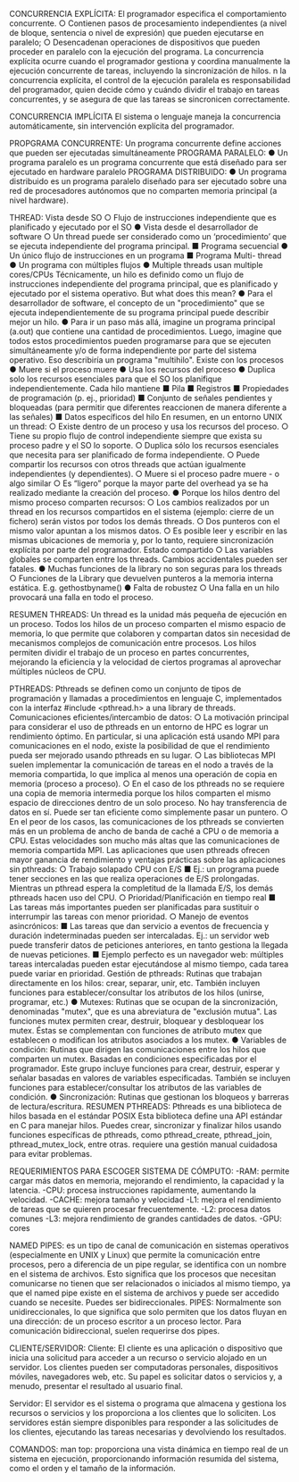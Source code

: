 CONCURRENCIA EXPLÍCITA:
El programador especifica el comportamiento concurrente.
○ Contienen pasos de procesamiento independientes (a nivel de bloque, sentencia o nivel de expresión) que
pueden ejecutarse en paralelo;
○ Desencadenan operaciones de dispositivos que pueden proceder en paralelo con la ejecución del
programa.
La concurrencia explícita ocurre cuando el programador gestiona y coordina manualmente la ejecución concurrente de tareas, incluyendo 
la sincronización de hilos.
n la concurrencia explícita, el control de la ejecución paralela es responsabilidad del programador, quien decide cómo y cuándo dividir el
trabajo en tareas concurrentes, y se asegura de que las tareas se sincronicen correctamente.

CONCURRENCIA IMPLÍCITA
El sistema o lenguaje maneja la concurrencia automáticamente, sin intervención explícita del programador.

PROPGRAMA CONCURRENTE:
Un programa concurrente define acciones que pueden ser ejecutadas simultáneamente
PROGRAMA PARALELO:
● Un programa paralelo es un programa concurrente que está diseñado para ser ejecutado en hardware
paralelo
PROGRAMA DISTRIBUIDO:
● Un programa distribuido es un programa paralelo diseñado para ser ejecutado sobre una red de
procesadores autónomos que no comparten memoria principal (a nivel hardware).

THREAD:
Vista desde SO
○ Flujo de instrucciones independiente que es planificado y ejecutado por
el SO
● Vista desde el desarrollador de software
○ Un
thread puede ser considerado como un
‘procedimiento’ que se
ejecuta independiente del programa principal.
■ Programa secuencial
● Un único flujo de instrucciones en un programa
■ Programa Multi-
thread
● Un programa con múltiples flujos
● Multiple threads usan multiple cores/CPUs
Técnicamente, un hilo es definido como un flujo de instrucciones
independiente del programa principal, que es planificado y ejecutado por
el sistema operativo. But what does this mean?
● Para el desarrollador de software, el concepto de un "procedimiento" que se ejecuta
independientemente de su programa principal puede describir mejor un hilo.
● Para ir un paso más allá, imagine un programa principal (a.out) que contiene una
cantidad de procedimientos. Luego, imagine que todos estos procedimientos pueden
programarse para que se ejecuten simultáneamente y/o de forma independiente por parte del
sistema operativo. Eso describiría un programa "multihilo".
Existe con los procesos
● Muere si el proceso muere
● Usa los recursos del proceso
● Duplica solo los recursos esenciales para que el SO los
planifique independientemente.
Cada hilo mantiene
■ Pila
■ Registros
■ Propiedades de programación (p. ej., prioridad)
■ Conjunto de señales pendientes y bloqueadas (para permitir que diferentes reaccionen
de manera diferente a las señales)
■ Datos específicos del hilo
En resumen, en un entorno UNIX un thread:
○ Existe dentro de un proceso y usa los recursos del proceso.
○ Tiene su propio flujo de control independiente siempre que exista su proceso padre
y el SO lo soporte.
○ Duplica sólo los recursos esenciales que necesita para ser planificado de forma
independiente.
○ Puede compartir los recursos con otros threads que actúan igualmente
independientes (y dependientes).
○ Muere si el proceso padre muere - o algo similar
○ Es “ligero” porque la mayor parte del overhead ya se ha realizado mediante la
creación del proceso.
● Porque los hilos dentro del mismo proceso comparten recursos:
○ Los cambios realizados por un thread en los recursos compartidos en el sistema
(ejemplo: cierre de un fichero) serán vistos por todos los demás threads.
○ Dos punteros con el mismo valor apuntan a los mismos datos.
○ Es posible leer y escribir en las mismas ubicaciones de memoria y, por lo tanto,
requiere sincronización explícita por parte del programador.
Estado compartido
○ Las variables globales se comparten entre los threads. Cambios
accidentales pueden ser fatales.
● Muchas funciones de la library no son seguras para los threads
○ Funciones de la Library que devuelven punteros a la memoria
interna estática. E.g. gethostbyname()
● Falta de robustez
○ Una falla en un hilo provocará una falla en todo el proceso.

RESUMEN THREADS:
Un thread es la unidad más pequeña de ejecución en un proceso. Todos los hilos de un proceso comparten el mismo espacio de memoria, 
lo que permite que colaboren y compartan datos sin necesidad de mecanismos complejos de comunicación entre procesos.
Los hilos permiten dividir el trabajo de un proceso en partes concurrentes, mejorando la eficiencia y la velocidad de ciertos programas
al aprovechar múltiples núcleos de CPU.

PTHREADS:
Pthreads se definen como un conjunto de tipos de programación
y llamadas a procedimientos en lenguaje C, implementados con
la interfaz #include <pthread.h> a una
library de
threads.
Comunicaciones eficientes/intercambio de datos:
○ La motivación principal para considerar el uso de pthreads en un entorno de HPC es
lograr un rendimiento óptimo. En particular, si una aplicación está usando MPI para
comunicaciones en el nodo, existe la posibilidad de que el rendimiento pueda ser
mejorado usando pthreads en su lugar.
○ Las bibliotecas MPI suelen implementar la comunicación de tareas en el nodo a
través de la memoria compartida, lo que implica al menos una operación de copia en
memoria (proceso a proceso).
○ En el caso de los pthreads no se requiere una copia de memoria intermedia porque
los hilos comparten el mismo espacio de direcciones dentro de un solo proceso. No
hay transferencia de datos en sí. Puede ser tan eficiente como simplemente pasar
un puntero.
○ En el peor de los casos, las comunicaciones de los pthreads se convierten más en un
problema de ancho de banda de caché a CPU o de memoria a CPU. Estas
velocidades son mucho más altas que las comunicaciones de memoria compartida
MPI.
Las aplicaciones que usen pthreads ofrecen mayor ganancia de rendimiento y ventajas
prácticas sobre las aplicaciones sin pthreads:
○ Trabajo solapado CPU con E/S
■ Ej.: un programa puede tener secciones en las que realiza operaciones de E/S
prolongadas. Mientras un pthread espera la completitud de la llamada E/S, los
demás pthreads hacen uso del CPU.
○ Prioridad/Planificación en tiempo real
■ Las tareas más importantes pueden ser planificadas para sustituir o interrumpir
las tareas con menor prioridad.
○ Manejo de eventos asincrónicos:
■ Las tareas que dan servicio a eventos de frecuencia y duración indeterminadas
pueden ser intercaladas. Ej.: un servidor web puede transferir datos de peticiones
anteriores, en tanto gestiona la llegada de nuevas peticiones.
■ Ejemplo perfecto es un navegador web: múltiples tareas intercaladas pueden
estar ejecutándose al mismo tiempo, cada tarea puede variar en prioridad.
Gestión de pthreads: Rutinas que trabajan directamente en los hilos: crear, separar,
unir, etc. También incluyen funciones para establecer/consultar los atributos de los
hilos (unirse, programar, etc.)
● Mutexes: Rutinas que se ocupan de la sincronización, denominadas "mutex", que es
una abreviatura de "exclusión mutua". Las funciones mutex permiten crear, destruir,
bloquear y desbloquear los mutex. Éstas se complementan con funciones de
atributo mutex que establecen o modifican los atributos asociados a los mutex.
● Variables de condición: Rutinas que dirigen las comunicaciones entre los hilos que
comparten un mutex. Basadas en condiciones especificadas por el programador.
Este grupo incluye funciones para crear, destruir, esperar y señalar basadas en
valores de variables especificadas. También se incluyen funciones para
establecer/consultar los atributos de las variables de condición.
● Sincronización: Rutinas que gestionan los bloqueos y barreras de lectura/escritura.
RESUMEN PTHREADS:
Pthreads es una biblioteca de hilos basada en el estándar POSIX
Esta biblioteca define una API estándar en C para manejar hilos. Puedes crear, sincronizar y finalizar hilos usando funciones específicas de pthreads, 
como pthread_create, pthread_join, pthread_mutex_lock, entre otras.
requiere una gestión manual cuidadosa para evitar problemas.

REQUERIMIENTOS PARA ESCOGER SISTEMA DE CÓMPUTO:
-RAM: permite cargar más datos en memoria, mejorando el rendimiento, la capacidad y la latencia.
-CPU: procesa instrucciones rapidamente, aumentando la velocidad.
-CACHE: mejora tamaño y velocidad
  -L1: mejora el rendimiento de tareas que se quieren procesar frecuentemente.
  -L2: procesa datos comunes
  -L3: mejora rendimiento de grandes cantidades de datos.
-GPU: cores

NAMED PIPES:
es un tipo de canal de comunicación en sistemas operativos (especialmente en UNIX y Linux) que permite la comunicación entre procesos, 
pero a diferencia de un pipe regular, se identifica con un nombre en el sistema de archivos. Esto significa que los procesos que necesitan 
comunicarse no tienen que ser relacionados o iniciados al mismo tiempo, ya que el named pipe existe en el sistema de archivos y 
puede ser accedido cuando se necesite.
Puedes ser bidireccionales.
PIPES:
Normalmente son unidireccionales, lo que significa que solo permiten que los datos fluyan en una dirección: de un proceso escritor a un proceso lector. 
Para comunicación bidireccional, suelen requerirse dos pipes.

CLIENTE/SERVIDOR:
Cliente: El cliente es una aplicación o dispositivo que inicia una solicitud para acceder a un recurso o servicio alojado en un servidor.
Los clientes pueden ser computadoras personales, dispositivos móviles, navegadores web, etc. Su papel es solicitar datos o servicios y, 
a menudo, presentar el resultado al usuario final.

Servidor: El servidor es el sistema o programa que almacena y gestiona los recursos o servicios y los proporciona a los clientes que lo soliciten.
Los servidores están siempre disponibles para responder a las solicitudes de los clientes, ejecutando las tareas necesarias y devolviendo los resultados.

COMANDOS: 
man top: proporciona una vista dinámica en tiempo real de un sistema en ejecución, proporcionando información resumida del sistema, como el orden
y el tamaño de la información.

